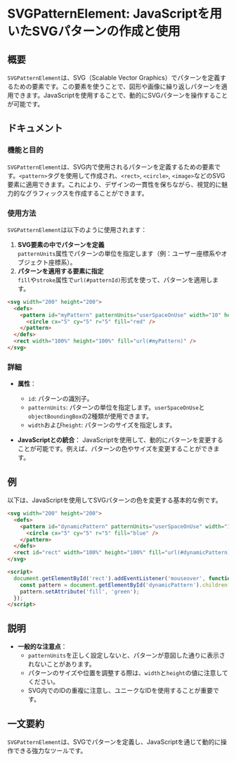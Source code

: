<!--
Meta Description: # SVGPatternElement: JavaScriptを用いたSVGパターンの作成と使用 ## 概要 `SVGPatternElement`は、SVG（Scalable Vector Graphics）でパターンを定義するための要素です。この要素を使うことで、図形や画像に繰り返しパターンを適...
Meta Keywords: width, height, pattern, fill, svgpatternelement
-->

# SVGPatternElement: JavaScriptを用いたSVGパターンの作成と使用

## 概要
`SVGPatternElement`は、SVG（Scalable Vector Graphics）でパターンを定義するための要素です。この要素を使うことで、図形や画像に繰り返しパターンを適用できます。JavaScriptを使用することで、動的にSVGパターンを操作することが可能です。

## ドキュメント
### 機能と目的
`SVGPatternElement`は、SVG内で使用されるパターンを定義するための要素です。`<pattern>`タグを使用して作成され、`<rect>`, `<circle>`, `<image>`などのSVG要素に適用できます。これにより、デザインの一貫性を保ちながら、視覚的に魅力的なグラフィックスを作成することができます。

### 使用方法
`SVGPatternElement`は以下のように使用されます：

1. **SVG要素の中でパターンを定義**  
   `patternUnits`属性でパターンの単位を指定します（例：ユーザー座標系やオブジェクト座標系）。
2. **パターンを適用する要素に指定**  
   `fill`や`stroke`属性で`url(#patternId)`形式を使って、パターンを適用します。

```html
<svg width="200" height="200">
  <defs>
    <pattern id="myPattern" patternUnits="userSpaceOnUse" width="10" height="10">
      <circle cx="5" cy="5" r="5" fill="red" />
    </pattern>
  </defs>
  <rect width="100%" height="100%" fill="url(#myPattern)" />
</svg>
```

### 詳細
- **属性**：
  - `id`: パターンの識別子。
  - `patternUnits`: パターンの単位を指定します。`userSpaceOnUse`と`objectBoundingBox`の2種類が使用できます。
  - `width`および`height`: パターンのサイズを指定します。

- **JavaScriptとの統合**：
  JavaScriptを使用して、動的にパターンを変更することが可能です。例えば、パターンの色やサイズを変更することができます。

## 例
以下は、JavaScriptを使用してSVGパターンの色を変更する基本的な例です。

```html
<svg width="200" height="200">
  <defs>
    <pattern id="dynamicPattern" patternUnits="userSpaceOnUse" width="10" height="10">
      <circle cx="5" cy="5" r="5" fill="blue" />
    </pattern>
  </defs>
  <rect id="rect" width="100%" height="100%" fill="url(#dynamicPattern)" />
</svg>

<script>
  document.getElementById('rect').addEventListener('mouseover', function() {
    const pattern = document.getElementById('dynamicPattern').children[0];
    pattern.setAttribute('fill', 'green');
  });
</script>
```

## 説明
- **一般的な注意点**：
  - `patternUnits`を正しく設定しないと、パターンが意図した通りに表示されないことがあります。
  - パターンのサイズや位置を調整する際は、`width`と`height`の値に注意してください。
  - SVG内でのIDの重複に注意し、ユニークなIDを使用することが重要です。

## 一文要約
`SVGPatternElement`は、SVGでパターンを定義し、JavaScriptを通じて動的に操作できる強力なツールです。